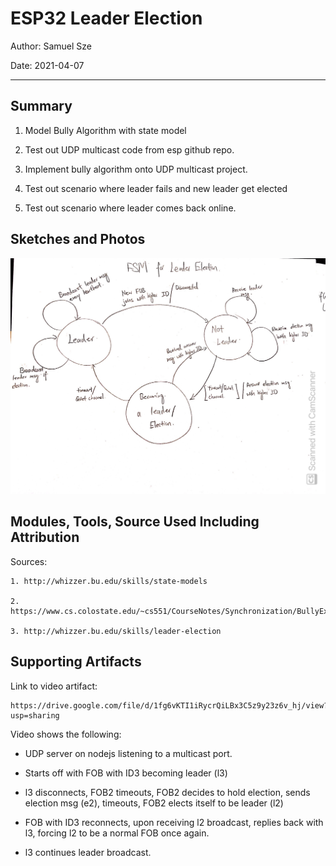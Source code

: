 #  ESP32 Leader Election

Author: Samuel Sze

Date: 2021-04-07

-----

## Summary
1. Model Bully Algorithm with state model

2. Test out UDP multicast code from esp github repo.

3. Implement bully algorithm onto UDP multicast project.

4. Test out scenario where leader fails and new leader get elected

5. Test out scenario where leader comes back online.

## Sketches and Photos
<img src="images/fsm1.jpg" width="" height="" />


## Modules, Tools, Source Used Including Attribution
Sources:

    1. http://whizzer.bu.edu/skills/state-models

    2. https://www.cs.colostate.edu/~cs551/CourseNotes/Synchronization/BullyExample.html

    3. http://whizzer.bu.edu/skills/leader-election

## Supporting Artifacts
Link to video artifact: 

    https://drive.google.com/file/d/1fg6vKTI1iRycrQiLBx3C5z9y23z6v_hj/view?usp=sharing

Video shows the following:
-  UDP server on nodejs listening to a multicast port.

-  Starts off with FOB with ID3 becoming leader (l3)

- l3 disconnects, FOB2 timeouts, FOB2 decides to hold election, sends election msg (e2), timeouts, FOB2 elects itself to be leader (l2)

- FOB with ID3 reconnects, upon receiving l2 broadcast, replies back with l3, forcing l2 to be a normal FOB once again. 

- l3 continues leader broadcast.